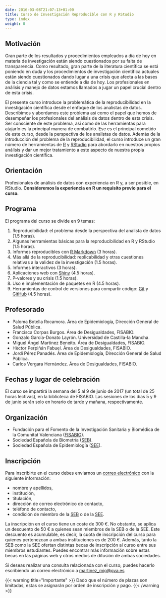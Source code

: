 ```yaml
---
date: 2016-03-08T21:07:13+01:00
title: Curso de Investigación Reproducible con R y RStudio
type: index
weight: 0
---
```


## Motivación
Gran parte de los resultados y procedimientos empleados a día de hoy en materia de investigación están siendo cuestionados por su falta de transparencia. Como resultado, gran parte de la literatura científica se está poniendo en duda y los procedimientos de investigación científica actuales están siendo cuestionados dando lugar a una crisis que afecta a las bases de la ciencia tal y como se entiende a día de hoy. Los profesionales en análisis y manejo de datos estamos llamados a jugar un papel crucial dentro de esta crisis.

El presente curso introduce la problemática de la reproducibilidad en la investigación científica desde el enfoque de los analistas de datos. Describimos y abordamos este problema así como el papel que hemos de desempeñar los profesionales del análisis de datos dentro de esta crisis. Ser consciente de este problema, así como de las herramientas para atajarlo es la principal manera de combatirlo. Ese es el principal cometido de este curso, desde la perspectiva de los analistas de datos. Además de la introducción del problema de la reproducibilidad, el curso introduce un gran número de herramientas de [R](https://www.r-project.org/) y [RStudio](https://www.rstudio.com/) para abordarlo en nuestros propios análisis y dar un mejor tratamiento a este aspecto de nuestra propia investigación científica.


## Orientación
Profesionales de análisis de datos con experiencia en R y, a ser posible, en RStudio. **Consideremos la experiencia en R un requisito previo para el curso**.

## Programa
El programa del curso se divide en 9 temas:

1. Reproducibilidad: el problema desde la perspectiva del analista de datos (1.5 horas).
2. Algunas herramientas básicas para la reproducibilidad en R y RStudio (1.5 horas).
3. Informes reproducibles con [R Markdown](http://rmarkdown.rstudio.com/) (3 horas).
4. Más allá de la reproducibilidad: replicabilidad y otras cuestiones relativas a la validez de la investigación  (1.5 horas).
5. Informes interactivos (3 horas).
6. Aplicaciones web con [Shiny](http://shiny.rstudio.com/)  (4.5 horas).
7. P-valores y su crisis (1.5 horas).
8. Uso e implementación de paquetes en R (4.5 horas).
9. Herramientas de control de versiones para compartir código: [Git](https://git-scm.com/) y [GitHub](https://github.com/) (4.5 horas).

## Profesorado

- Paloma Botella Rocamora. Área de Epidemiología, Dirección General de Salud Pública.
- Francisca Corpas Burgos. Área de Desigualdades, FISABIO.
- Gonzalo García-Donato Layrón. Universidad de Castilla-la Mancha.
- Miguel Ángel Martínez Beneito. Área de Desigualdades, FISABIO.
- Hèctor Perpiñán Fabuel. Área de Desigualdades, FISABIO.
- Jordi Pérez Panadés.  Área de Epidemiología, Dirección General de Salud Pública.
- Carlos Vergara Hernández. Área de Desigualdades, FISABIO.

## Fechas y lugar de celebración
El curso se impartirá la semana del 5 al 9 de junio de 2017 (un total de 25 horas lectivas), en la biblioteca de FISABIO. Las sesiones de los días 5 y 9 de junio serán solo en horario de tarde y mañana, respectivamente.

## Organización

- Fundación para el Fomento de la Investigación Sanitaria y Biomédica de la Comunitat Valenciana ([FISABIO](http://fisabio.san.gva.es/)).
- Sociedad Española de Biometría ([SEB](http://www.biometricsociety.org/)).
- Sociedad Española de Epidemiología ([SEE](http://www.seepidemiologia.es/)).

## Inscripción
Para inscribirte en el curso debes enviarnos un [correo electrónico](mailto:formacion_fisabio@gva.es) con la siguiente información:

- nombre y apellidos,
- institución,
- titulación,
- dirección de correo electrónico de contacto,
- teléfono de contacto,
- condición de miembro de la [SEB](https://ibsseb.wordpress.com/) o de la [SEE](http://www.seepidemiologia.es/).

La inscripción en el curso tiene un coste de 300 €. No obstante, se aplica un descuento de 50 € a quienes sean miembros de la SEB o de la SEE. Este descuento es acumulable, es decir, la cuota de inscripción del curso para quienes pertenezcan a ambas instituciones es de 200 €. Además, tanto la SEB como la SEE ofertan distintas becas de inscripción al curso entre sus miembros estudiantes. Puedes encontrar más información sobre estas becas en las páginas web y otros medios de difusión de ambas sociedades.

Si deseas realizar una consulta relacionada con el curso, puedes hacerlo escribiendo un correo electrónico a [martinez_mig@gva.es](mailto:martinez_mig@gva.es)

{{< warning title="Importante" >}}
Dado que el número de plazas son limitadas, estas se asignarán por orden de inscripción y pago.
{{< /warning >}}
